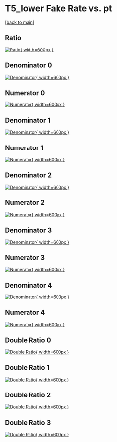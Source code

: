 # T5_lower Fake Rate vs. pt

[[back to main](./)]



## Ratio

[![Ratio](../mtv/var/T5_lower_fakerate_pt.png){ width=600px }](../mtv/var/T5_lower_fakerate_pt.pdf)

## Denominator 0

[![Denominator](../mtv/den/T5_lower_fakerate_pt_den0.png){ width=600px }](../mtv/den/T5_lower_fakerate_pt_den0.pdf)

## Numerator 0

[![Numerator](../mtv/num/T5_lower_fakerate_pt_num0.png){ width=600px }](../mtv/num/T5_lower_fakerate_pt_num0.pdf)

## Denominator 1

[![Denominator](../mtv/den/T5_lower_fakerate_pt_den1.png){ width=600px }](../mtv/den/T5_lower_fakerate_pt_den1.pdf)

## Numerator 1

[![Numerator](../mtv/num/T5_lower_fakerate_pt_num1.png){ width=600px }](../mtv/num/T5_lower_fakerate_pt_num1.pdf)

## Denominator 2

[![Denominator](../mtv/den/T5_lower_fakerate_pt_den2.png){ width=600px }](../mtv/den/T5_lower_fakerate_pt_den2.pdf)

## Numerator 2

[![Numerator](../mtv/num/T5_lower_fakerate_pt_num2.png){ width=600px }](../mtv/num/T5_lower_fakerate_pt_num2.pdf)

## Denominator 3

[![Denominator](../mtv/den/T5_lower_fakerate_pt_den3.png){ width=600px }](../mtv/den/T5_lower_fakerate_pt_den3.pdf)

## Numerator 3

[![Numerator](../mtv/num/T5_lower_fakerate_pt_num3.png){ width=600px }](../mtv/num/T5_lower_fakerate_pt_num3.pdf)

## Denominator 4

[![Denominator](../mtv/den/T5_lower_fakerate_pt_den4.png){ width=600px }](../mtv/den/T5_lower_fakerate_pt_den4.pdf)

## Numerator 4

[![Numerator](../mtv/num/T5_lower_fakerate_pt_num4.png){ width=600px }](../mtv/num/T5_lower_fakerate_pt_num4.pdf)

## Double Ratio 0

[![Double Ratio](../mtv/ratio/T5_lower_fakerate_pt_ratio0.png){ width=600px }](../mtv/ratio/T5_lower_fakerate_pt_ratio0.pdf)

## Double Ratio 1

[![Double Ratio](../mtv/ratio/T5_lower_fakerate_pt_ratio1.png){ width=600px }](../mtv/ratio/T5_lower_fakerate_pt_ratio1.pdf)

## Double Ratio 2

[![Double Ratio](../mtv/ratio/T5_lower_fakerate_pt_ratio2.png){ width=600px }](../mtv/ratio/T5_lower_fakerate_pt_ratio2.pdf)

## Double Ratio 3

[![Double Ratio](../mtv/ratio/T5_lower_fakerate_pt_ratio3.png){ width=600px }](../mtv/ratio/T5_lower_fakerate_pt_ratio3.pdf)

